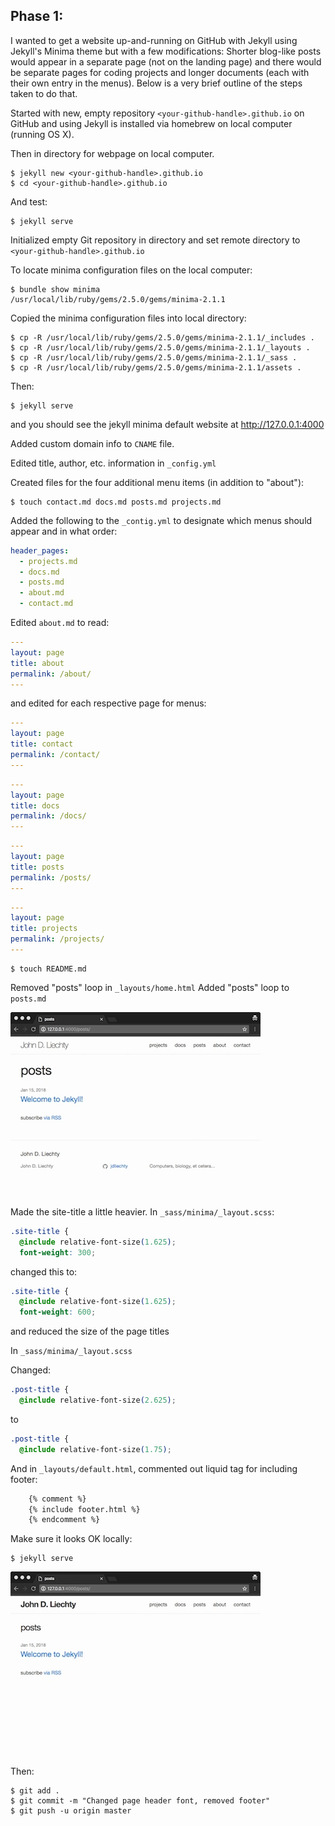 ## Phase 1:  

I wanted to get a website up-and-running on GitHub with Jekyll using Jekyll's Minima 
theme but with a few modifications:  Shorter blog-like posts would appear in a separate 
page (not on the landing page) and there would be separate pages for coding projects 
and longer documents (each with their own entry in the menus).  Below is a very brief
outline of the steps taken to do that.

Started with new, empty repository `<your-github-handle>.github.io` on GitHub and using Jekyll is 
installed via homebrew on local computer (running OS X).

Then in directory for webpage on local computer.

```shell
$ jekyll new <your-github-handle>.github.io
$ cd <your-github-handle>.github.io
```

And test:

```shell
$ jekyll serve
```
Initialized empty Git repository in directory and set remote directory to `<your-github-handle>.github.io`

To locate minima configuration files on the local computer:

```shell
$ bundle show minima 
/usr/local/lib/ruby/gems/2.5.0/gems/minima-2.1.1
```

Copied the minima configuration files into local directory:

```shell
$ cp -R /usr/local/lib/ruby/gems/2.5.0/gems/minima-2.1.1/_includes .
$ cp -R /usr/local/lib/ruby/gems/2.5.0/gems/minima-2.1.1/_layouts .
$ cp -R /usr/local/lib/ruby/gems/2.5.0/gems/minima-2.1.1/_sass .
$ cp -R /usr/local/lib/ruby/gems/2.5.0/gems/minima-2.1.1/assets .
```

Then:

```shell
$ jekyll serve
```

and you should see the jekyll minima default website at http://127.0.0.1:4000

Added custom domain info to `CNAME` file.

Edited title, author, etc. information in `_config.yml`

Created files for the four additional menu items (in addition to "about"):

```shell
$ touch contact.md docs.md posts.md projects.md
```

Added the following to the `_contig.yml` to designate which menus should appear and in what order:

```yml
header_pages:
  - projects.md
  - docs.md
  - posts.md
  - about.md
  - contact.md 
```

Edited `about.md` to read:

```yml
---
layout: page
title: about
permalink: /about/
---
```

and edited for each respective page for menus:

```yml
---
layout: page
title: contact
permalink: /contact/
---
```

```yml
---
layout: page
title: docs
permalink: /docs/
---
```

```yml
---
layout: page
title: posts
permalink: /posts/
---
```

```yml
---
layout: page
title: projects
permalink: /projects/
---
```

```shell
$ touch README.md
```

Removed "posts" loop in `_layouts/home.html`
Added "posts" loop to `posts.md`

![before](BeforeFontChanges.jpeg)

Made the site-title a little heavier.  In `_sass/minima/_layout.scss`:

```css
.site-title {
  @include relative-font-size(1.625);
  font-weight: 300;
```

changed this to:

```css
.site-title {
  @include relative-font-size(1.625);
  font-weight: 600;
```

and reduced the size of the page titles

In `_sass/minima/_layout.scss`

Changed:

```css
.post-title {
  @include relative-font-size(2.625);
```

to 

```css
.post-title {
  @include relative-font-size(1.75);
```

And in `_layouts/default.html`, commented out liquid tag for including footer:

```html
    {% comment %}
    {% include footer.html %}
    {% endcomment %}
```
Make sure it looks OK locally:

```shell
$ jekyll serve
```

![after](AfterRemovingFooter.jpg)

Then:

```shell
$ git add .
$ git commit -m "Changed page header font, removed footer"
$ git push -u origin master
```


